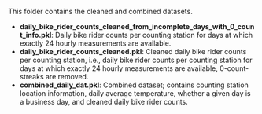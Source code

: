 This folder contains the cleaned and combined datasets.

* **daily_bike_rider_counts_cleaned_from_incomplete_days_with_0_count_info.pkl**: Daily bike rider counts per counting station for days at which exactly 24 hourly measurements are available.
* **daily_bike_rider_counts_cleaned.pkl**: Cleaned daily bike rider counts per counting station, i.e., daily bike rider counts per counting station for days at which exactly 24 hourly measurements are available, 0-count-streaks are removed.
* **combined_daily_dat.pkl**: Combined dataset; contains counting station location information, daily average temperature, whether a given day is a business day, and cleaned daily bike rider counts.